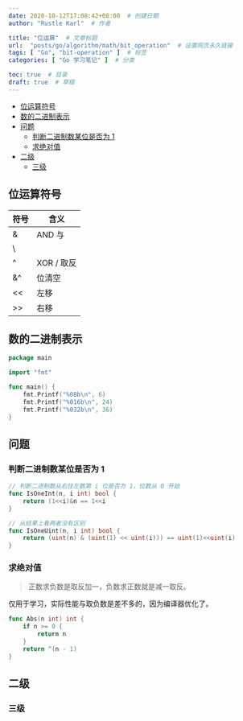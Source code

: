 ```yaml
---
date: 2020-10-12T17:08:42+08:00  # 创建日期
author: "Rustle Karl"  # 作者

title: "位运算"  # 文章标题
url:  "posts/go/algorithm/math/bit_operation"  # 设置网页永久链接
tags: [ "Go", "bit-operation" ]  # 标签
categories: [ "Go 学习笔记" ]  # 分类

toc: true  # 目录
draft: true  # 草稿
---
```


- [位运算符号](#位运算符号)
- [数的二进制表示](#数的二进制表示)
- [问题](#问题)
  - [判断二进制数某位是否为 1](#判断二进制数某位是否为-1)
  - [求绝对值](#求绝对值)
- [二级](#二级)
  - [三级](#三级)

## 位运算符号

| 符号 | 含义 |
| ---- | -------- |
| & | AND 与 |
| \ | | OR 或 |
| ^ | XOR / 取反 |
| &^ | 位清空 |
| << | 左移 |
| >> | 右移 |

## 数的二进制表示

```go
package main

import "fmt"

func main() {
	fmt.Printf("%08b\n", 6)
	fmt.Printf("%016b\n", 24)
	fmt.Printf("%032b\n", 36)
}
```

## 问题

### 判断二进制数某位是否为 1

```go
// 判断二进制数从右往左数第 i 位是否为 1，位数从 0 开始
func IsOneInt(n, i int) bool {
	return (1<<i)&n == 1<<i
}

// 从结果上看两者没有区别
func IsOneUint(n, i int) bool {
	return (uint(n) & (uint(1) << uint(i))) == uint(1)<<uint(i)
}
```

### 求绝对值

> 正数求负数是取反加一，负数求正数就是减一取反。

仅用于学习，实际性能与取负数是差不多的，因为编译器优化了。

```go
func Abs(n int) int {
	if n >= 0 {
		return n
	}
	return ^(n - 1)
}
```

## 二级

### 三级

```go

```

```go

```
